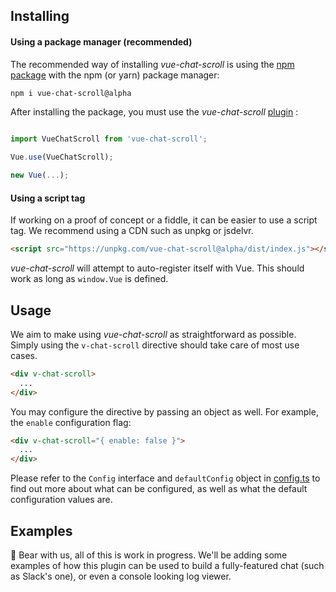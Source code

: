 ## Installing

#### Using a package manager (recommended)

The recommended way of installing _vue-chat-scroll_ is using the [npm package](https://www.npmjs.com/package/vue-chat-scroll/v/alpha) with the npm (or yarn) package manager:

```bash
npm i vue-chat-scroll@alpha
```

After installing the package, you must use the _vue-chat-scroll_ [plugin](https://vuejs.org/v2/guide/plugins.html#Using-a-Plugin) :

```js

import VueChatScroll from 'vue-chat-scroll';

Vue.use(VueChatScroll);

new Vue(...);
```

#### Using a script tag

If working on a proof of concept or a fiddle, it can be easier to use a script tag. We recommend using a CDN such as unpkg or jsdelvr.

```html
<script src="https://unpkg.com/vue-chat-scroll@alpha/dist/index.js"></script>
```

_vue-chat-scroll_ will attempt to auto-register itself with Vue. This should work as long as `window.Vue` is defined.

## Usage

We aim to make using _vue-chat-scroll_ as straightforward as possible. Simply using the `v-chat-scroll` directive should take care of most use cases.

```html
<div v-chat-scroll>
  ...
</div>
```

You may configure the directive by passing an object as well. For example, the `enable` configuration flag:

```html
<div v-chat-scroll="{ enable: false }">
  ...
</div>
```

Please refer to the `Config` interface and `defaultConfig` object in [config.ts](src/config.ts) to find out more about what can be configured, as well as what the default configuration values are.

## Examples

🧸 Bear with us, all of this is work in progress. We'll be adding some examples of how this plugin can be used to build a fully-featured chat (such as Slack's one), or even a console looking log viewer.
